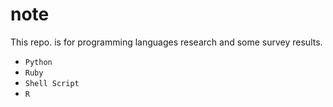 # note

This repo. is for programming languages research and some survey results.

* `Python`
* `Ruby`
* `Shell Script`
* `R`
